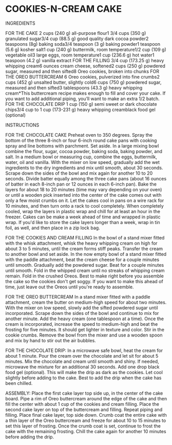 # COOKIES-N-CREAM CAKE

INGREDIENTS

FOR THE CAKE
2 cups (240 g) all-purpose flour1 3/4 cups (350 g) granulated sugar3/4 cup (88.5 g) good quality dark cocoa powder2 teaspoons (8g) baking soda3/4 teaspoon (3 g) baking powder1 teaspoon (5.6 g) kosher salt1 cup (240 g) buttermilk, room temperature1/2 cup (109 g) vegetable oil3 large eggs, room temperature1 cup (236.6 g) hot water1 teaspoon (4.2 g) vanilla extract
FOR THE FILLING
3/4 cup (173.25 g) heavy whipping cream6 ounces cream cheese, softened2 cups (250 g) powdered sugar, measured and then sifted8 Oreo cookies, broken into chunks
FOR THE OREO BUTTERCREAM
6 Oreo cookies, pulverized into fine crumbs2 cups (452 g) unsalted butter, slightly cold6 cups (750 g) powdered sugar, measured and then sifted3 tablespoons (43.3 g)  heavy whipping cream*This buttercream recipe makes enough to fill and cover your cake. If you want to add additional piping, you’ll want to make an extra 1/2 batch.
FOR THE CHOCOLATE DRIP
1 cup (150 g) semi sweet or dark chocolate chips3/4 cup to 1 cup (173-231 g) heavy whipping creamblack food gel (optional)

INSTRUCTIONS

FOR THE CHOCOLATE CAKE
Preheat oven to 350 degrees. Spray the bottom of the three 8-inch or four 6-inch round cake pans with cooking spray and line bottoms with parchment. Set aside.
In a large mixing bowl combine the flour, sugar, cocoa powder, baking soda, baking powder, and salt.
In a medium bowl or measuring cup, combine the eggs, buttermilk, water, oil and vanilla.
With the mixer on low speed, gradually add the wet ingredients to the dry ingredients and mix until smooth, about 30 seconds. Scrape down the sides of the bowl and mix again for another 10 to 20 seconds. Divide batter equally among the three cake pans (about 16 ounces of batter in each 8-inch pan or 12 ounces in each 6-inch pan).
Bake the layers for about 18 to 20 minutes (time may vary depending on your oven) or until a wooden pick inserted into the center of the cake comes out with only a few moist crumbs on it. Let the cakes cool in pans on a wire rack for 10 minutes, and then turn onto a rack to cool completely. When completely cooled, wrap the layers in plastic wrap and chill for at least an hour in the freezer. Cakes can be make a week ahead of time and wrapped in plastic wrap. If you'd like to store the cake layers longer than a week, wrap in tin foil, as well, and then place in a zip lock bag.

FOR THE COOKIES AND CREAM FILLING
In the bowl of a stand mixer fitted with the whisk attachment, whisk the heavy whipping cream on high for about 3 to 5 minutes, until the cream forms stiff peaks. Transfer the cream to another bowl and set aside.
In the now empty bowl of a stand mixer fitted with the paddle attachment, beat the cream cheese for a couple minutes until smooth. Gradually add the powdered sugar. Beat for a couple minutes until smooth.
Fold in the whipped cream until no streaks of whipping cream remain. Fold in the crushed Oreos. 
Best to make right before you assemble the cake so the cookies don't get soggy. If you want to make this ahead of time, just leave out the Oreos until you're ready to assemble.

FOR THE OREO BUTTERCREAM
In a stand mixer fitted with a paddle attachment, cream the butter on medium-high speed for about two minutes.
With the mixer on low speed, slowly add the sifted powdered sugar until incorporated. Scrape down the sides of the bowl and continue to mix for another minute.
Add the heavy cream (one tablespoon at a time). Once the cream is incorporated, increase the speed to medium-high and beat the frosting for five minutes. It should get lighter in texture and color. 
Stir in the cookie crumbs.
Remove the bowl from the mixer and use a wooden spoon and mix by hand to stir out the air bubbles. 

FOR THE CHOCOLATE DRIP:
In a microwave safe bowl, heat the cream for about 1 minute. Pour the cream over the chocolate and let sit for about 5 minutes. Mix the chocolate and cream until smooth and shiny. If needed, microwave the mixture for an additional 30 seconds.
Add one drop black food gel (optional). This will make the drip as dark as the cookies.
Let cool slightly before adding to the cake.
Best to add the drip when the cake has been chilled.

ASSEMBLY:
Place the first cake layer top side up, in the center of the cake board. Pipe a rim of Oreo buttercream around the edge of the cake and then fill the center with about 1 cup of the cookies and cream filling. 
Place the second cake layer on top of the buttercream and filling. Repeat piping and filling.
Place final cake layer, top side down.
Crumb coat the entire cake with a thin layer of the Oreo buttercream and freeze for about 10 to 15 minutes to set this layer of frosting. 
Once the crumb coat is set, continue to frost the cake with the remaining frosting. Chill the cake again for another 10 minutes before adding the drip.
    
